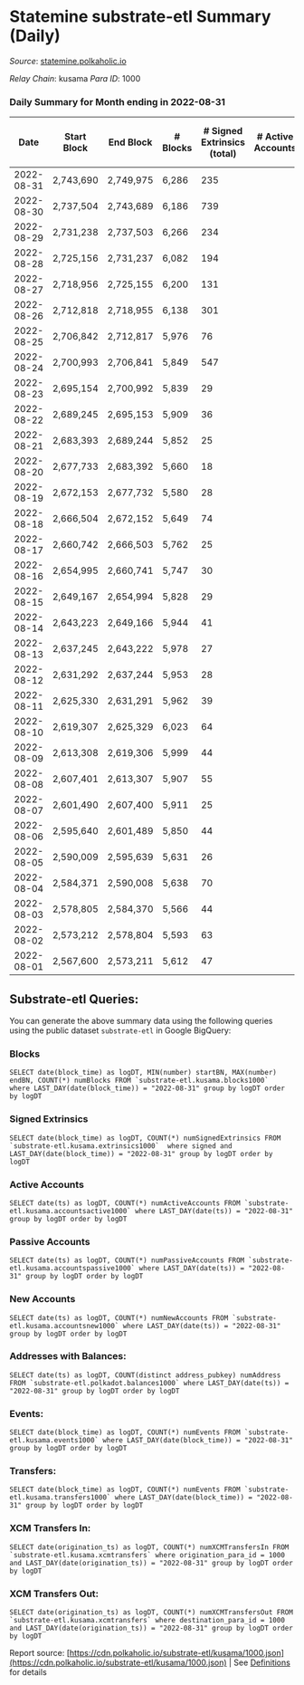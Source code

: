 # Statemine substrate-etl Summary (Daily)

_Source_: [statemine.polkaholic.io](https://statemine.polkaholic.io)

*Relay Chain*: kusama
*Para ID*: 1000



### Daily Summary for Month ending in 2022-08-31


| Date | Start Block | End Block | # Blocks | # Signed Extrinsics (total) | # Active Accounts | # Passive | # New | # Addresses with Balances | # Events | # Transfers | # XCM Transfers In | # XCM Transfers Out | Issues | 
| ---- | ----------- | --------- | -------- | --------------------------- | ----------------- | --------- | ----- | ------------------------- | -------- | ----------- | ------------------ | ------------------- | ------ |
| 2022-08-31 | 2,743,690 | 2,749,975 | 6,286 | 235 |  |  |  | 45,786 | 16,943 | 3,147 ($41,329.42) | 12 ($117.73) | 10 ($84,527.96) |  |
| 2022-08-30 | 2,737,504 | 2,743,689 | 6,186 | 739 |  |  |  |  | 19,954 | 3,783 ($48,797.61) | 18 ($41,092.62) | 1 ($135.22) |  |
| 2022-08-29 | 2,731,238 | 2,737,503 | 6,266 | 234 |  |  |  |  | 15,618 | 1,874 ($20,380.32) | 6 ($4.79) | 6 ($366.03) |  |
| 2022-08-28 | 2,725,156 | 2,731,237 | 6,082 | 194 |  |  |  |  | 15,124 | 1,939 ($75.40) | 5 ($201,155.61) | 6 ($3,203.75) |  |
| 2022-08-27 | 2,718,956 | 2,725,155 | 6,200 | 131 |  |  |  |  | 15,049 | 1,940 ($2.83) | 8 ($359.07) | 13 ($39,654.08) |  |
| 2022-08-26 | 2,712,818 | 2,718,955 | 6,138 | 301 |  |  |  | 45,735 | 16,245 | 2,342 ($252.09) | 13 ($20,129.69) | 6 ($722.24) |  |
| 2022-08-25 | 2,706,842 | 2,712,817 | 5,976 | 76 |  |  |  | 45,731 | 13,656 | 1,358 ($2.35) | 9 ($46,338.26) | 6 ($5,625.16) |  |
| 2022-08-24 | 2,700,993 | 2,706,841 | 5,849 | 547 |  |  |  | 45,721 | 14,957 | 1,532 ($38,724.96) | 6 ($9,058.41) | 6 ($1,071.88) |  |
| 2022-08-23 | 2,695,154 | 2,700,992 | 5,839 | 29 |  |  |  | 45,715 | 12,495 | 682 ($0.36) | 4 ($19,993.20) | 4 ($1,626.48) |  |
| 2022-08-22 | 2,689,245 | 2,695,153 | 5,909 | 36 |  |  |  | 45,709 | 12,757 | 744 ($46,605.65) | 12 ($76,214.46) | 2 ($34,782.02) |  |
| 2022-08-21 | 2,683,393 | 2,689,244 | 5,852 | 25 |  |  |  | 45,702 | 12,626 | 721 ($188.72) | 18 ($21,751.81) | 5 ($3,188.75) |  |
| 2022-08-20 | 2,677,733 | 2,683,392 | 5,660 | 18 |  |  |  | 45,698 | 12,042 | 573 ($0.02) | 11 ($212.66) | 5 ($2,216.92) |  |
| 2022-08-19 | 2,672,153 | 2,677,732 | 5,580 | 28 |  |  |  | 45,694 | 11,998 | 662 ($0.40) | 13 ($19,128.75) | 2 ($630.76) |  |
| 2022-08-18 | 2,666,504 | 2,672,152 | 5,649 | 74 |  |  |  | 45,685 | 12,707 | 1,049 ($28.72) | 11 ($10,969.50) | 8 ($1,064.05) |  |
| 2022-08-17 | 2,660,742 | 2,666,503 | 5,762 | 25 |  |  |  | 45,676 | 12,158 | 536 ($25,192.90) | 2 ($1.92) | 2 ($1,737.29) |  |
| 2022-08-16 | 2,654,995 | 2,660,741 | 5,747 | 30 |  |  |  | 45,672 | 12,315 | 653 ($0.70) | 4 ($32.58) | 7 ($22,223.04) |  |
| 2022-08-15 | 2,649,167 | 2,654,994 | 5,828 | 29 |  |  |  | 45,665 | 12,367 | 567 ($12,004.66) | 3 ($1,630.35) | 1 ($578.04) |  |
| 2022-08-14 | 2,643,223 | 2,649,166 | 5,944 | 41 |  |  |  | 45,661 | 13,266 | 1,064 ($17,346.48) | 28 ($13,779.06) | 5 ($2,541.56) |  |
| 2022-08-13 | 2,637,245 | 2,643,222 | 5,978 | 27 |  |  |  | 45,655 | 12,744 | 629 ($607.04) | 3 ($1.16) | 5 ($23,073.72) |  |
| 2022-08-12 | 2,631,292 | 2,637,244 | 5,953 | 28 |  |  |  | 45,650 | 12,799 | 712 ($7,918.74) | 9 ($10,490.93) | 2 ($760.51) |  |
| 2022-08-11 | 2,625,330 | 2,631,291 | 5,962 | 39 |  |  |  | 45,640 | 13,250 | 869 ($819,022.36) | 12 ($107.97) | 8 ($5,176.56) |  |
| 2022-08-10 | 2,619,307 | 2,625,329 | 6,023 | 64 |  |  |  | 45,632 | 13,365 | 1,020 ($52.62) | 6 ($879.98) | 5 ($2,039.33) |  |
| 2022-08-09 | 2,613,308 | 2,619,306 | 5,999 | 44 |  |  |  | 45,621 | 13,235 | 982 ($7,406.99) | 11 ($1,639.80) | 6 ($8,974.29) |  |
| 2022-08-08 | 2,607,401 | 2,613,307 | 5,907 | 55 |  |  |  | 45,612 | 13,234 | 1,167 ($1,907,380.22) |   | 15 ($39,250.87) |  |
| 2022-08-07 | 2,601,490 | 2,607,400 | 5,911 | 25 |  |  |  | 45,606 | 12,500 | 568 ($12,065.79) | 1 ($0.65) | 6 ($5,329.40) |  |
| 2022-08-06 | 2,595,640 | 2,601,489 | 5,850 | 44 |  |  |  | 45,599 | 12,763 | 876 ($23,949.55) | 1 ($1.68) | 10 ($139,669.83) |  |
| 2022-08-05 | 2,590,009 | 2,595,639 | 5,631 | 26 |  |  |  | 45,592 | 12,072 | 665 ($62,386.02) | 5 ($83.42) | 1 ($837.93) |  |
| 2022-08-04 | 2,584,371 | 2,590,008 | 5,638 | 70 |  |  |  | 45,586 | 12,315 | 800 ($10,785.30) |   | 4 ($629.73) |  |
| 2022-08-03 | 2,578,805 | 2,584,370 | 5,566 | 44 |  |  |  | 45,576 | 12,306 | 981 ($141,454.47) | 5 ($21.20) | 7 ($2,281.43) |  |
| 2022-08-02 | 2,573,212 | 2,578,804 | 5,593 | 63 |  |  |  | 45,566 | 12,598 | 1,093 ($31,751.21) | 7 ($50,425.16) | 18 ($211,900.87) |  |
| 2022-08-01 | 2,567,600 | 2,573,211 | 5,612 | 47 |  |  |  | 45,560 | 12,409 | 974 ($3,541,611.14) | 2 ($17.25) | 9 ($28,651.01) |  |

## Substrate-etl Queries:
You can generate the above summary data using the following queries using the public dataset `substrate-etl` in Google BigQuery:


### Blocks
```
SELECT date(block_time) as logDT, MIN(number) startBN, MAX(number) endBN, COUNT(*) numBlocks FROM `substrate-etl.kusama.blocks1000`  where LAST_DAY(date(block_time)) = "2022-08-31" group by logDT order by logDT
```


### Signed Extrinsics
```
SELECT date(block_time) as logDT, COUNT(*) numSignedExtrinsics FROM `substrate-etl.kusama.extrinsics1000`  where signed and LAST_DAY(date(block_time)) = "2022-08-31" group by logDT order by logDT
```


### Active Accounts
```
SELECT date(ts) as logDT, COUNT(*) numActiveAccounts FROM `substrate-etl.kusama.accountsactive1000` where LAST_DAY(date(ts)) = "2022-08-31" group by logDT order by logDT
```


### Passive Accounts
```
SELECT date(ts) as logDT, COUNT(*) numPassiveAccounts FROM `substrate-etl.kusama.accountspassive1000` where LAST_DAY(date(ts)) = "2022-08-31" group by logDT order by logDT
```


### New Accounts
```
SELECT date(ts) as logDT, COUNT(*) numNewAccounts FROM `substrate-etl.kusama.accountsnew1000` where LAST_DAY(date(ts)) = "2022-08-31" group by logDT order by logDT
```


### Addresses with Balances:
```
SELECT date(ts) as logDT, COUNT(distinct address_pubkey) numAddress FROM `substrate-etl.polkadot.balances1000` where LAST_DAY(date(ts)) = "2022-08-31" group by logDT order by logDT
```


### Events:
```
SELECT date(block_time) as logDT, COUNT(*) numEvents FROM `substrate-etl.kusama.events1000` where LAST_DAY(date(block_time)) = "2022-08-31" group by logDT order by logDT
```


### Transfers:
```
SELECT date(block_time) as logDT, COUNT(*) numEvents FROM `substrate-etl.kusama.transfers1000` where LAST_DAY(date(block_time)) = "2022-08-31" group by logDT order by logDT
```


### XCM Transfers In:
```
SELECT date(origination_ts) as logDT, COUNT(*) numXCMTransfersIn FROM `substrate-etl.kusama.xcmtransfers` where origination_para_id = 1000 and LAST_DAY(date(origination_ts)) = "2022-08-31" group by logDT order by logDT
```


### XCM Transfers Out:
```
SELECT date(origination_ts) as logDT, COUNT(*) numXCMTransfersOut FROM `substrate-etl.kusama.xcmtransfers` where destination_para_id = 1000 and LAST_DAY(date(origination_ts)) = "2022-08-31" group by logDT order by logDT
```



Report source: [https://cdn.polkaholic.io/substrate-etl/kusama/1000.json](https://cdn.polkaholic.io/substrate-etl/kusama/1000.json) | See [Definitions](/DEFINITIONS.md) for details

